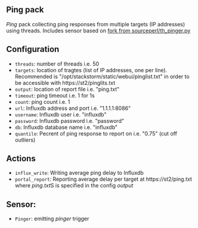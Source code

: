 ## Ping pack

*Ping* pack collecting ping responses from multiple targets (IP addresses) using threads. Includes sensor based on [fork from sourceperl/th_pinger.py](https://gist.github.com/irom77/794c18ba392e42e944b09c42493b1786)

## Configuration

 * `threads`: number of threads i.e. 50 
 * `targets`: location of tragtes (list of IP addresses, one per line). Recommended is "/opt/stackstorm/static/webui/pinglist.txt" in order to be accessible with https://st2/pinglits.txt
 * `output`: location of report file i.e. "ping.txt"
 * `timeout`: ping timeout i.e. 1 for 1s
 * `count`: ping count i.e. 1
 * `url`: Influxdb address and port i.e. "1.1.1.1:8086"
 * `username`: Influxdb user i.e. "influxdb"    
 * `password`: Influxdb password i.e. "password"  
 * `db`: Influxdb database name i.e. "influxdb"
 * `quantile`: Pecrent of ping response to report on i.e. "0.75" (cut off outliers)

## Actions

* `influx_write`: Writing average ping delay to Influxdb
* `portal_report`: Reporting average delay per target at https://st2/ping.txt where *ping.txt*S is specified in the config *output*

## Sensor:

* `Pinger`: emitting *pinger* trigger 


